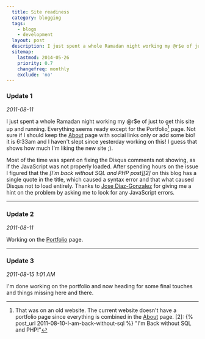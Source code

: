 ```yaml
---
  title: Site readiness
  category: blogging
  tags:
    - blogs
    - development
  layout: post
  description: I just spent a whole Ramadan night working my @r$e of just to get this site up and running. Everything seems ready except for the <s>**Portfolio** page</s>(That was my old Octopress-based site). Not sure if I should keep the **About** page with social links only or add some bio! it is 6:33am and I haven't slept since yesterday working on this! I guess that shows how much I'm liking the new site ;).
  sitemap:
    lastmod: 2014-05-26
    priority: 0.7
    changefreq: monthly
    exclude: 'no'
---
```

### Update 1 ###
_2011-08-11_

I just spent a whole Ramadan night working my @r$e of just to get this site up and running. Everything seems ready except for the Portfolio[^1] page. Not sure if I should keep the [About](/about/) page with social links only or add some bio! it is 6:33am and I haven't slept since yesterday working on this! I guess that shows how much I'm liking the new site ;).

Most of the time was spent on fixing the Disqus comments not showing, as if the JavaScript was not properly loaded. After spending hours on the issue I figured that the *[I'm back without SQL and PHP post][2]* on this blog has a single quote in the title, which caused a syntax error and that what caused Disqus not to load entirely. Thanks to [Jose Diaz-Gonzalez](https://github.com/josegonzalez) for giving me a hint on the problem by asking me to look for any JavaScript errors.

***

### Update 2 ###
_2011-08-11_

Working on the [Portfolio](/portfolio/) page.

***

### Update 3 ###
_2011-08-15 1:01 AM_

I'm done working on the portfolio and now heading for some final touches and things missing here and there.

[^1]: That was on an old website. The current website doesn't have a portfolio page since everything is combined in the [About](/about/) page.
[2]: {% post_url 2011-08-10-I-am-back-without-sql %} "I'm Back without SQL and PHP!"
